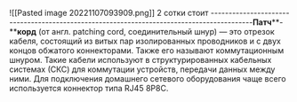 ![[Pasted image 20221107093909.png]]
2 сотки стоит
------------------------------------------------------------------------------------------**Патч****-****корд** (от англ. patching cord, соединительный шнур) — это отрезок кабеля, состоящий из витых пар изолированных проводников и с двух концов обжатого коннекторами. Также его называют коммутационным шнуром. Такие кабели используют в структурированных кабельных системах (СКС) для коммутации устройств, передачи данных между ними. Для подключения домашнего сетевого оборудования чаще всего используется коннектор типа RJ45 8P8C.
